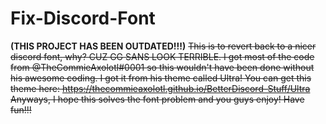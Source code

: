 # Fix-Discord-Font
**(THIS PROJECT HAS BEEN OUTDATED!!!)**
~~This is to revert back to a nicer discord font, why? CUZ GG SANS LOOK TERRIBLE. 
I got most of the code from @TheCommieAxolotl#0001 so this wouldn't have been done without his awesome coding. I got it from his theme called Ultra!
You can get this theme here: https://thecommieaxolotl.github.io/BetterDiscord-Stuff/Ultra
Anyways, I hope this solves the font problem and you guys enjoy! Have fun!!!~~
